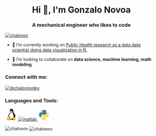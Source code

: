 
<h1 align="center">Hi 👋, I'm Gonzalo Novoa</h1>
<h3 align="center">A mechanical engineer who likes to code</h3>

<p align="left"> <a href="https://github.com/ryo-ma/github-profile-trophy"><img src="https://github-profile-trophy.vercel.app/?username=chalonov" alt="chalonov" /></a> </p>

- 🔭 I’m currently working on [Public Health research as a data data scientist doing data visualization in R.](https://github.com/chalonov/map-creation)

- 👯 I’m looking to collaborate on **data science, machine learning, math modeling**

<h3 align="left">Connect with me:</h3>
<p align="left">
<a href="https://twitter.com/@chalonovdev" target="blank"><img align="center" src="https://raw.githubusercontent.com/rahuldkjain/github-profile-readme-generator/master/src/images/icons/Social/twitter.svg" alt="@chalonovdev" height="30" width="40" /></a>
</p>

<h3 align="left">Languages and Tools:</h3>
<p align="left"> <a href="https://www.linux.org/" target="_blank" rel="noreferrer"> <img src="https://raw.githubusercontent.com/devicons/devicon/master/icons/linux/linux-original.svg" alt="linux" width="40" height="40"/> </a> <a href="https://www.mathworks.com/" target="_blank" rel="noreferrer"> <img src="https://upload.wikimedia.org/wikipedia/commons/2/21/Matlab_Logo.png" alt="matlab" width="40" height="40"/> </a> <a href="https://www.python.org" target="_blank" rel="noreferrer"> <img src="https://raw.githubusercontent.com/devicons/devicon/master/icons/python/python-original.svg" alt="python" width="40" height="40"/> </a> </p>

<p><img align="left" src="https://github-readme-stats.vercel.app/api/top-langs?username=chalonov&show_icons=true&locale=en&layout=compact" alt="chalonov" /></p>

<p>&nbsp;<img align="center" src="https://github-readme-stats.vercel.app/api?username=chalonov&show_icons=true&locale=en" alt="chalonov" /></p>
